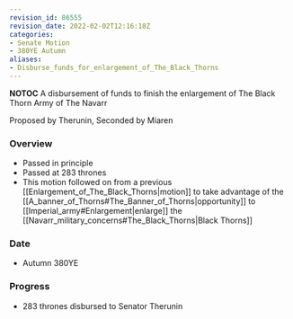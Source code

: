 ```yaml
---
revision_id: 86555
revision_date: 2022-02-02T12:16:18Z
categories:
- Senate Motion
- 380YE Autumn
aliases:
- Disburse_funds_for_enlargement_of_The_Black_Thorns
---
```



__NOTOC__
A disbursement of funds to finish the enlargement of The Black Thorn Army of The Navarr

Proposed by Therunin, Seconded by Miaren

### Overview
* Passed in principle
* Passed at 283 thrones
* This motion followed on from a previous [[Enlargement_of_The_Black_Thorns|motion]] to take advantage of the [[A_banner_of_Thorns#The_Banner_of_Thorns|opportunity]] to [[Imperial_army#Enlargement|enlarge]] the [[Navarr_military_concerns#The_Black_Thorns|Black Thorns]]

### Date
* Autumn 380YE

### Progress
* 283 thrones disbursed to Senator Therunin